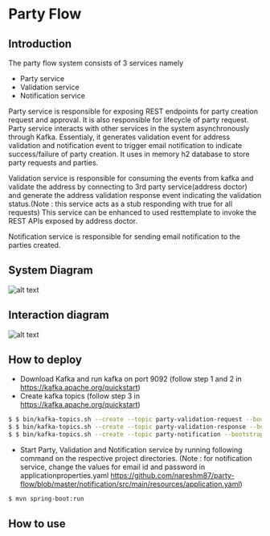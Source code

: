 # Party Flow

## Introduction
 The party flow system consists of 3 services namely 
 - Party service 
 - Validation service 
 - Notification service
 
 Party service is responsible for exposing REST endpoints for party creation request and approval. It is also responsible for lifecycle of party request. Party service interacts with other services in the system asynchronously through Kafka. Essentialy, it generates validation event for address validation and notification event to trigger email notification to indicate success/failure of party creation. It uses in memory h2 database to store party requests and parties.
 
 Validation service is responsible for consuming the events from kafka and validate the address by connecting to 3rd party service(address doctor) and generate the address validation response event indicating the validation status.(Note :  this service acts as a stub responding with true for all requests) This service can be enhanced to used resttemplate to invoke the REST APIs exposed by address doctor.

Notification service is responsible for sending email notification to the parties created. 
 
## System Diagram 
![alt text](https://github.com/nareshm87/party-flow/blob/master/images/system.png?raw=true)
## Interaction diagram 
![alt text](https://github.com/nareshm87/party-flow/blob/master/images/sequence.png?raw=true)
## How to deploy 
- Download Kafka and run kafka on port 9092 (follow step 1 and 2 in https://kafka.apache.org/quickstart)
- Create kafka topics (follow step 3 in https://kafka.apache.org/quickstart)
```sh
$ $ bin/kafka-topics.sh --create --topic party-validation-request --bootstrap-server localhost:9092
$ $ bin/kafka-topics.sh --create --topic party-validation-response --bootstrap-server localhost:9092
$ $ bin/kafka-topics.sh --create --topic party-notification --bootstrap-server localhost:9092
```
- Start Party, Validation and Notification service by running following command on the respective project directories. (Note : for notification service, change the values for email id and password in applicationproperties.yaml https://github.com/nareshm87/party-flow/blob/master/notification/src/main/resources/application.yaml)
```sh
$ mvn spring-boot:run
```
## How to use 
